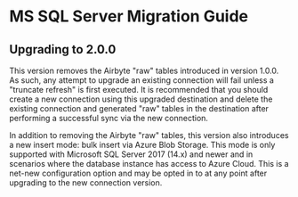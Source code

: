 # MS SQL Server Migration Guide

## Upgrading to 2.0.0

This version removes the Airbyte "raw" tables introduced in version 1.0.0.  As such,
any attempt to upgrade an existing connection will fail unless a "truncate refresh" is first executed.  It is 
recommended that you should create a new connection using this upgraded destination and delete the existing
connection and generated "raw" tables in the destination after performing a successful sync via the new connection.

In addition to removing the Airbyte "raw" tables, this version also introduces a new insert mode:  bulk insert via 
Azure Blob Storage.  This mode is only supported with Microsoft SQL Server 2017 (14.x) and newer and in scenarios where
the database instance has access to Azure Cloud.  This is a net-new configuration option and may be opted in to at any point after upgrading to 
the new connection version.